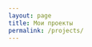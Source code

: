 ```yaml
---
layout: page
title: Мои проекты
permalink: /projects/
---
```


<div>
    <div class="github-widget" data-repo="mgrachev/pivotal_tracker_telegram_bot"></div>
    <div class="github-widget" data-repo="mgrachev/dom_for"></div>
    <div class="github-widget" data-repo="mgrachev/gastly"></div>
    <div class="github-widget" data-repo="mgrachev/mina-hanami"></div>
</div>
